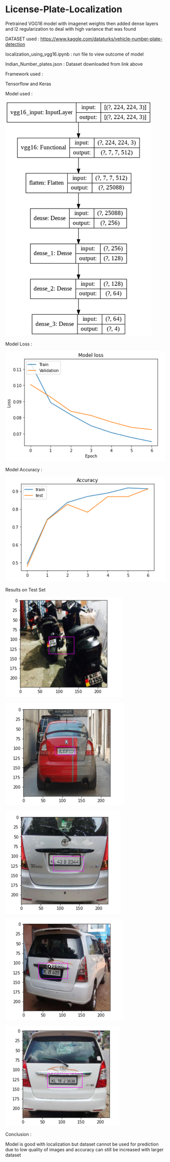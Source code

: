 # License-Plate-Localization

Pretrained VGG16 model with imagenet weights then added dense layers and l2 regularization to deal with high variance that was found


DATASET used : https://www.kaggle.com/dataturks/vehicle-number-plate-detection

localization_using_vgg16.ipynb : run file to view outcome of model

Indian_Number_plates.json : Dataset downloaded from link above

Framework used : 

Tensorflow and Keras

Model used : 

![](Images/model_plot.png)

Model Loss : 

![](Images/loss.PNG)

Model Accuracy : 

![](Images/accuracy.PNG)

Results on Test Set

![](Images/1.PNG)

![](Images/2.PNG)

![](Images/3.PNG)

![](Images/4.PNG)

![](Images/5.PNG)

Conclusion : 

Model is good with localization but dataset cannot be used for prediction due to low quality of images and accuracy can still be increased with larger dataset 
